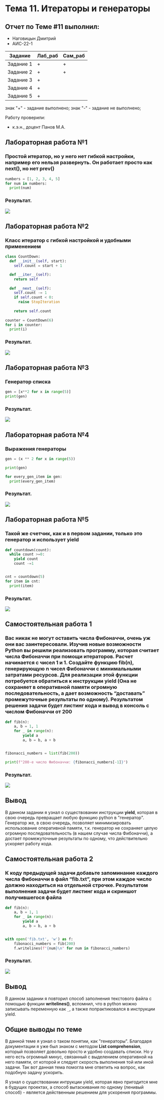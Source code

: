 # Тема 11. Итераторы и генераторы
## Отчет по Теме #11 выполнил:
- Наговицын Дмитрий 
- АИС-22-1

| Задание | Лаб_раб | Сам_раб |
| ------ | ------ | ------ |
| Задание 1 | + | + |
| Задание 2 | + | + |
| Задание 3 | + |  |
| Задание 4 | + |  |
| Задание 5 | + |  |

знак "+" - задание выполнено; знак "-" - задание не выполнено;

Работу проверили:
- к.э.н., доцент Панов М.А.

## Лабораторная работа №1
### Простой итератор, но у него нет гибкой настройки, например его нельзя развернуть. Он работает просто как next(), но нет prev()

```python
numbers = [1, 2, 3, 4, 5]
for num in numbers:
  print(num)
```
### Результат.

![](pic/11лб_1.PNG)

## Лабораторная работа №2
### Класс итератор с гибкой настройкой и удобными применением

```python
class CountDown:
  def __init__(self, start):
    self.count = start + 1

  def __iter__(self):
    return self
  
  def __next__(self):
    self.count -= 1
    if self.count < 0:
      raise StopIteration
    
    return self.count
  
counter = CountDown(6)
for i in counter:
  print(i)
```
### Результат.

![](pic/11лб_2.PNG)

## Лабораторная работа №3
### Генератор списка

```python
gen = [x**2 for x in range(5)]
print(gen)
```
### Результат.

![](pic/11лб_3.PNG)

## Лабораторная работа №4
### Выражения генераторы

```python
gen = (x ** 2 for x in range(5))

print(gen)

for every_gen_item in gen:
  print(every_gen_item)
```
### Результат.

![](pic/11лб_4.PNG)


## Лабораторная работа №5
### Такой же счетчик, как и в первом задании, только это генератор и использует yield

```python
def countdown(count):
  while count >=0:
    yield count
    count -=1 


cnt = countdown(5)
for item in cnt:
  print(item)
```
### Результат.

![](pic/11лб_5.PNG)


## Самостоятельная работа 1
### Вас никак не могут оставить числа Фибоначчи, очень уж они вас заинтересовали. Изучив новые возможности Python вы решили реализовать программу, которая считает числа Фибоначчи при помощи итераторов. Расчет начинается с чисел 1 и 1. Создайте функцию fib(n), генерирующую n чисел Фибоначчи с минимальными затратами ресурсов. Для реализации этой функции потребуется обратиться к инструкции yield (Она не сохраняет в оперативной памяти огромную последовательность, а дает возможность “доставать” промежуточные результаты по одному). Результатом решения задачи будет листинг кода и вывод в консоль с числом Фибоначчи от 200

```python
def fib(n):
    a, b = 1, 1
    for _ in range(n):
        yield a
        a, b = b, a + b


fibonacci_numbers = list(fib(200))

print(f"200-е число Фибоначчи: {fibonacci_numbers[-1]}")
```

### Результат.

![](pic/11ср_1.PNG)

## Вывод

В данном задании я узнал о существовании инструкции **yield**, которая в свою очередь превращает любую функцию python в "генератор". Генератор же, в свою очередь, позволяет минимизировать использование оперативной памяти, т.к. генератор не сохраняет целую огромную последовательность (в нашем случае числа Фибоначчи), а достает промежуточные результаты по одному, что действительно ускоряет работу кода.

## Самостоятельная работа 2
### К коду предыдущей задачи добавьте запоминание каждого числа Фибоначчи в файл “fib.txt”, при этом каждое число должно находиться на отдельной строчке. Результатом выполнения задачи будет листинг кода и скриншот получившегося файла
```python
def fib(n):
    a, b = 1, 1
    for _ in range(n):
        yield a
        a, b = b, a + b


with open('fib.txt', 'w') as f:
    fibonacci_numbers = fib(200)
    f.writelines(f"{num}\n" for num in fibonacci_numbers)
```

### Результат.

![](pic/11ср_2.PNG)

## Вывод

В данном задании я повторил способ заполнения текстового файла с помощью функции **writelines()**, вспомнил, что в python можно записывать переменную как `_`, а также попрактиковался в инструкции yield.

## Общие выводы по теме

В данной теме я узнал о таком понятии, как "генераторы". Благодаря документации я уже был знаком с методом **List comprehension**, который позволяет довольно просто и удобно создавать списки. Но у него есть огромный минус, связанный с выделением оперативной на него памяти, от которой и следует скорость выполнения той или иной задачи. Так вот данная тема помогла мне ответить на вопрос, как подобную задачу ускорить. 

Я узнал о существовании интрукции yield, которая явно пригодится мне в будущих проектах, а способ вытаскивания по одному (ленивый способ) - является действенным решением для ускорения программы.
